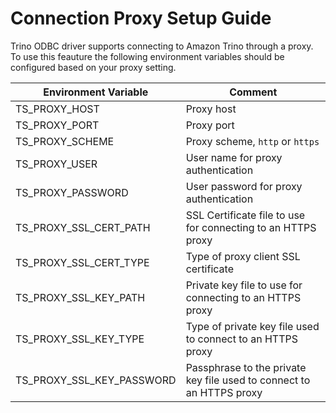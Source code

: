 # Connection Proxy Setup Guide

Trino ODBC driver supports connecting to Amazon Trino through a proxy. To use this feauture the following environment variables should be configured based on your proxy setting.

|  Environment Variable       |   Comment                                                              |
|-----------------------------|------------------------------------------------------------------------|
|  TS_PROXY_HOST              |  Proxy host                                                            |
|  TS_PROXY_PORT              |  Proxy port                                                            |
|  TS_PROXY_SCHEME            |  Proxy scheme, `http` or `https`                                       |
|  TS_PROXY_USER              |  User name for proxy authentication                                    |
|  TS_PROXY_PASSWORD          |  User password for proxy authentication                                |
|  TS_PROXY_SSL_CERT_PATH     |  SSL Certificate file to use for connecting to an HTTPS proxy          |
|  TS_PROXY_SSL_CERT_TYPE     |  Type of proxy client SSL certificate                                  |
|  TS_PROXY_SSL_KEY_PATH      |  Private key file to use for connecting to an HTTPS proxy              |
|  TS_PROXY_SSL_KEY_TYPE      |  Type of private key file used to connect to an HTTPS proxy            |
|  TS_PROXY_SSL_KEY_PASSWORD  |  Passphrase to the private key file used to connect to an HTTPS proxy  |
